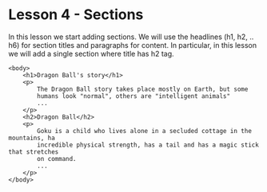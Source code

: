 # Lesson 4 - Sections

In this lesson we start adding sections. We will use the headlines (h1, h2, .. h6) for section titles and paragraphs for content. In particular, in this lesson we will add a single section where title has h2 tag.

```
<body>
    <h1>Dragon Ball's story</h1>
    <p>
        The Dragon Ball story takes place mostly on Earth, but some
        humans look "normal", others are "intelligent animals"
        ...
    </p>
    <h2>Dragon Ball</h2>
    <p>
        Goku is a child who lives alone in a secluded cottage in the mountains, ha
        incredible physical strength, has a tail and has a magic stick that stretches
        on command.
        ...
    </p>
</body>
```

